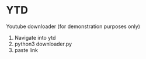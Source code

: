 # YTD
Youtube downloader (for demonstration purposes only)

1. Navigate into ytd
2. python3 downloader.py
3. paste link
